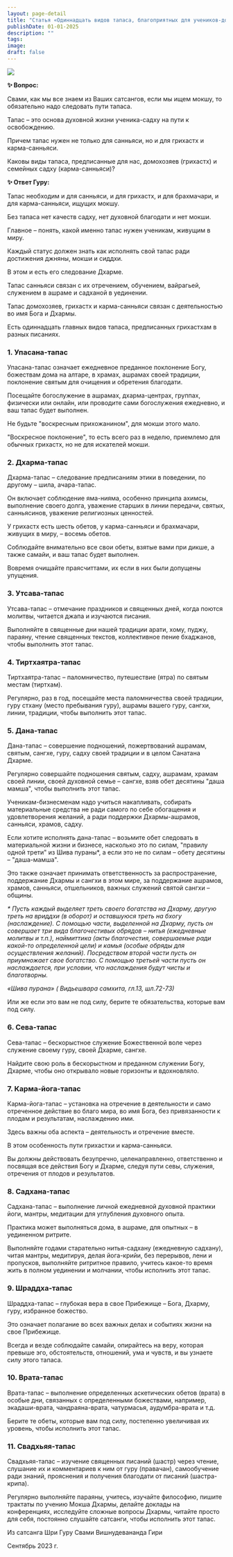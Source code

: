 ```yaml
---
layout: page-detail
title: "Статья «Одиннадцать видов тапаса, благоприятных для учеников-домохозяев, ищущих мокшу»"
publishDate: 01-01-2025
description: ""
tags:
image:
draft: false
---
```


  
![](/upload/medialibrary/626/626efdc0a54bc78510dc7b2b0416c0c7.jpg)  

  
**✨ Вопрос:** 

 Свами, как мы все знаем из Ваших сатсангов, если мы ищем мокшу, то обязательно надо следовать пути тапаса.

 Тапас – это основа духовной жизни ученика-садху на пути к освобождению.

 Причем тапас нужен не только для санньяси, но и для грихастх и карма-санньяси.

 Каковы виды тапаса, предписанные для нас, домохозяев (грихастх) и семейных садху (карма-санньяси)?

  
**✨ Ответ Гуру:** 

 Тапас необходим и для санньяси, и для грихастх, и для брахмачари, и для карма-санньяси, ищущих мокшу.

 Без тапаса нет качеств садху, нет духовной благодати и нет мокши.

 Главное – понять, какой именно тапас нужен ученикам, живущим в миру.

 Каждый статус должен знать как исполнять свой тапас ради достижения джняны, мокши и сиддхи.

 В этом и есть его следование Дхарме.

 Тапас санньяси связан с их отречением, обучением, вайрагьей, служением в ашраме и садханой в уединении.

 Тапас домохозяев, грихастх и карма-санньяси связан с деятельностью во имя Бога и Дхармы.

 Есть одиннадцать главных видов тапаса, предписанных грихастхам в разных писаниях.

  
### **1\. Упасана-тапас** 

 Упасана-тапас означает ежедневное преданное поклонение Богу, божествам дома на алтаре, в храмах, ашрамах своей традиции, поклонение святым для очищения и обретения благодати.

 Посещайте богослужение в ашрамах, дхарма-центрах, группах, физически или онлайн, или проводите сами богослужения ежедневно, и ваш тапас будет выполнен.

 Не будьте "воскресным прихожанином", для мокши этого мало.

 "Воскресное поклонение", то есть всего раз в неделю, приемлемо для обычных грихастх, но не для искателей мокши.

  
### **2\. Дхарма-тапас** 

 Дхарма-тапас – следование предписаниям этики в поведении, по другому – шила, ачара-тапас.

 Он включает соблюдение яма-нияма, особенно принципа ахимсы, выполнение своего долга, уважение старших в линии передачи, святых, санньясинов, уважение религиозных ценностей.

 У грихастх есть шесть обетов, у карма-санньяси и брахмачари, живущих в миру, – восемь обетов.

 Соблюдайте внимательно все свои обеты, взятые вами при дикше, а также самайи, и ваш тапас будет выполнен.

 Вовремя очищайте праясчиттами, их если в них были допущены упущения.

  
### **3\. Утсава-тапас** 

 Утсава-тапас – отмечание праздников и священных дней, когда поются молитвы, читается джапа и изучаются писания.

 Выполняйте в священные дни нашей традиции арати, хому, пуджу, параяну, чтение священных текстов, коллективное пение бхаджанов, чтобы выполнить этот тапас.

  
### **4\. Тиртхаятра-тапас** 

 Тиртхаятра-тапас – паломничество, путешествие (ятра) по святым местам (тиртхам).

 Регулярно, раз в год, посещайте места паломничества своей традиции, гуру стхану (место пребывания гуру), ашрамы вашего гуру, сангхи, линии, традиции, чтобы выполнить этот тапас.

  
### **5\. Дана-тапас** 

 Дана-тапас – совершение подношений, пожертвований ашрамам, святым, сангхе, гуру, садху своей традиции и в целом Санатана Дхарме.

 Регулярно совершайте подношения святым, садху, ашрамам, храмам своей линии, своей духовной семье – сангхе, взяв обет десятины "даша мамша", чтобы выполнить этот тапас.

 Ученикам-бизнесменам надо учиться накапливать, собирать материальные средства не ради самого по себе обогащения и удовлетворения желаний, а ради поддержки Дхармы-ашрамов, санньяси, храмов, садху.

 Если хотите исполнять дана-тапас – возьмите обет следовать в материальной жизни и бизнесе, насколько это по силам, "правилу одной трети" из Шива пураны\*, а если это не по силам – обету десятины – "даша-мамша".

 Это также означает принимать ответственность за распространение, поддержание Дхармы и сангхи в этом мире, за поддержание ашрамов, храмов, санньяси, отшельников, важных служений святой сангхи – общины.

  
_\* Пусть каждый выделяет треть своего богатства на Дхарму, другую треть на вриддхи (в оборот) и оставшуюся треть на бхогу (наслаждение). С помощью части, выделенной на Дхарму, пусть он совершает три вида благочестивых обрядов – нитья (ежедневные молитвы и т.п.), наймиттика (акты благочестия, совершаемые ради какой-то определенной цели) и камья (особые обряды для осуществления желаний). Посредством второй части пусть он приумножает свое богатство. С помощью третьей части пусть он наслаждается, при условии, что наслаждения будут чисты и благотворны._ 

_«Шива пурана» (_ _Видьешвара самхита,_ _гл.13, шл.72-73)_ 

  
 Или же если это вам не под силу, берите те обязательства, которые вам под силу.

  
### **6\. Сева-тапас** 

 Сева-тапас – бескорыстное служение Божественной воле через служение своему гуру, своей Дхарме, сангхе.

 Найдите свою роль в бескорыстном и преданном служении Богу, Дхарме, чтобы оно открывало новые горизонты и вдохновляло.

  
### **7\. Карма-йога-тапас** 

 Карма-йога-тапас – установка на отречение в деятельности и само отреченное действие во благо мира, во имя Бога, без привязанности к плодам и результатам, наслаждению ими.

 Здесь важны оба аспекта – деятельность и отречение вместе.

 В этом особенность пути грихастхи и карма-санньяси.

 Вы должны действовать безупречно, целенаправленно, ответственно и посвящая все действия Богу и Дхарме, следуя пути севы, служения, отречения от плодов и результатов.

  
### **8\. Садхана-тапас** 

 Садхана-тапас – выполнение личной ежедневной духовной практики йоги, мантры, медитации для углубления духовного опыта.

 Практика может выполняться дома, в ашраме, для опытных – в уединенном ритрите.

 Выполняйте годами старательно нитья-садхану (ежедневную садхану), читая мантры, медитируя, делая йога-крийи, без перерывов, лени и пропусков, выполняйте ритритное правило, учитесь какое-то время жить в полном уединении и молчании, чтобы исполнить этот тапас.

  
### **9\. Шраддха-тапас** 

 Шраддха-тапас – глубокая вера в свое Прибежище – Бога, Дхарму, гуру, избранное божество.

 Это означает полагание во всех важных делах и событиях жизни на свое Прибежище.

 Всегда и везде соблюдайте самайи, опирайтесь на веру, которая превыше эго, обстоятельств, отношений, ума и чувств, и вы узнаете силу этого тапаса.

  
### **10\. Врата-тапас** 

 Врата-тапас – выполнение определенных аскетических обетов (врата) в особые дни, связанных с определенными божествами, например, экадаши-врата, чандраяна-врата, чатурмасья, аудумбра-врата и т.д.

 Берите те обеты, которые вам под силу, постепенно увеличивая их уровень, чтобы исполнить этот тапас.

  
### **11\. Свадхьяя-тапас** 

 Свадхьяя-тапас – изучение священных писаний (шастр) через чтение, слушание их и комментариев к ним от гуру (правачан), самообучение ради знаний, прояснения и получения благодати от писаний (шастра-крипа).

 Регулярно выполняйте параяны, учитесь, изучайте философию, пишите трактаты по учению Мокша Дхармы, делайте доклады на конференциях, исследуйте сложные вопросы Дхармы, читайте просто для себя, постоянно слушайте сатсанги, чтобы исполнить этот тапас.

  
 Из сатсанга Шри Гуру Свами Вишнудевананда Гири

 Сентябрь 2023 г.
